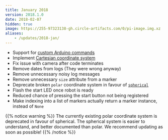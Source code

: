 ```yaml
---
title: January 2018
version: 2018.1.0
date: 2018-02-07
hidden: true
image: https://255-97323138-gh.circle-artifacts.com/0/pi-image.img.xz
aliases:
    - /updates/2018-jan/
---
```


- Support for [custom Arduino commands](/api/servo-assembly/arduino-commands/)
- Implement [Cartesian coordinate system](/api/vision/coordinates/#cartesian-coordinates)
- Fix issue with camera after code terminates
- Remove dates from logs (They were wrong anyway)
- Remove unnecessary noisy log messages
- Remove unnecessary `size` attribute from a marker
- Deprecate broken `polar` coordinate system in favour of [`spherical`](/api/vision/coordinates/#spherical-coordinates)
- Flash the start LED once robot is ready
- Reduced chance of pressing the start button not being registered
- Make indexing into a list of markers actually return a marker instance, instead of `None`

{{% notice warning %}}
The currently existing polar coordinate system is deprecated in favour of spherical. The spherical system is easier to understand, and better documented than polar. We recommend updating as soon as possible!
{{% /notice %}}
